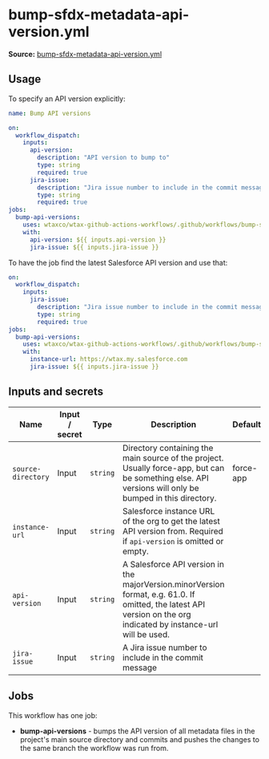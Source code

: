 # bump-sfdx-metadata-api-version.yml

**Source:** [bump-sfdx-metadata-api-version.yml](../.github/workflows/bump-sfdx-metadata-api-version.yml)

## Usage

To specify an API version explicitly:

```yaml
name: Bump API versions

on:
  workflow_dispatch:
    inputs:
      api-version:
        description: "API version to bump to"
        type: string
        required: true
      jira-issue:
        description: "Jira issue number to include in the commit message"
        type: string
        required: true
jobs:
  bump-api-versions:
    uses: wtaxco/wtax-github-actions-workflows/.github/workflows/bump-sfdx-metadata-api-version.yml@testing
    with:
      api-version: ${{ inputs.api-version }}
      jira-issue: ${{ inputs.jira-issue }}
```

To have the job find the latest Salesforce API version and use that:

```yaml
on:
  workflow_dispatch:
    inputs:
      jira-issue:
        description: "Jira issue number to include in the commit message"
        type: string
        required: true
jobs:
  bump-api-versions:
    uses: wtaxco/wtax-github-actions-workflows/.github/workflows/bump-sfdx-metadata-api-version.yml@testing
    with:
      instance-url: https://wtax.my.salesforce.com
      jira-issue: ${{ inputs.jira-issue }}
```

## Inputs and secrets

| Name               | Input / secret | Type     | Description                                                                                                                                                        | Default   |
|--------------------|----------------|----------|--------------------------------------------------------------------------------------------------------------------------------------------------------------------|-----------|
| `source-directory` | Input          | `string` | Directory containing the main source of the project. Usually force-app, but can be something else. API versions will only be bumped in this directory.             | force-app |
| `instance-url`     | Input          | `string` | Salesforce instance URL of the org to get the latest API version from. Required if `api-version` is omitted or empty.                                              |           |
| `api-version`      | Input          | `string` | A Salesforce API version in the majorVersion.minorVersion format, e.g. 61.0. If omitted, the latest API version on the org indicated by instance-url will be used. |           |
| `jira-issue`       | Input          | `string` | A Jira issue number to include in the commit message                                                                                                               |           |

## Jobs

This workflow has one job:
- **bump-api-versions** - bumps the API version of all metadata files in the project's main source directory and commits and pushes the changes to the same branch the workflow was run from.
